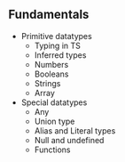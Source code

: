 ## Fundamentals

* Primitive datatypes
  * Typing in TS
  * Inferred types
  * Numbers
  * Booleans
  * Strings
  * Array
* Special datatypes
  * Any
  * Union type
  * Alias and Literal types
  * Null and undefined
  * Functions
